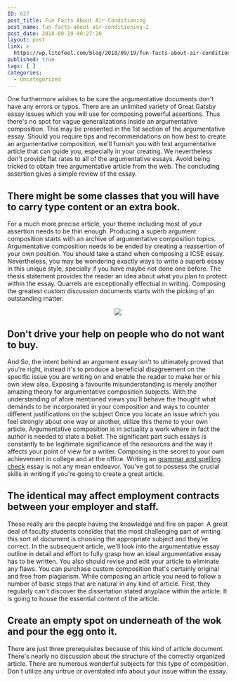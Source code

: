 ```yaml
---
ID: 627
post_title: Fun Facts About Air Conditioning
post_name: fun-facts-about-air-conditioning-2
post_date: 2018-09-19 00:27:20
layout: post
link: >
  https://wp.litefeel.com/blog/2018/09/19/fun-facts-about-air-conditioning-2/
published: true
tags: [ ]
categories:
  - Uncategorized
---
```

<p>One furthermore wishes to be sure the argumentative documents don't have any errors or typos. There are an unlimited variety of Great Gatsby essay issues which you will use for composing powerful assertions. Thus there's no spot for vague generalizations inside an argumentative composition. This may be presented in the 1st section of the argumentative essay. Should you require tips and recommendations on how best to create an argumentative composition, we'll furnish you with test argumentative article that can guide you, especially in your creating. We nevertheless don't provide flat rates to all of the argumentative essays. Avoid being tricked to obtain free argumentative article from the web. The concluding assertion gives a simple review of the essay.  <h2>There might be some classes that you will have to carry type content or an extra book.</h2><p>For a much more precise article, your theme including most of your assertion needs to be thin enough. Producing a superb argument composition starts with an archive of argumentative composition topics. Argumentative composition needs to be ended by creating a reassertion of your own position. You should take a stand when composing a ICSE essay. Nevertheless, you may be wondering exactly ways to write a superb essay in this unique style, specially if you have maybe not done one before. The thesis statement provides the reader an idea about what you plan to protect within the essay. Quarrels are exceptionally effectual in writing. Composing the greatest custom discussion documents starts with the picking of an outstanding matter. <p style="text-align:center"><img src="http://blog.researchpaperz.net/wp-content/uploads/researchpaperz.net/2012/04/history-research-paper.jpg" style="max-width: 500px;border: none"></p> <p style="text-align:center"></p>  <h2>Don't drive your help on people who do not want to buy.</h2><p>And So, the intent behind an argument essay isn't to ultimately proved that you're right, instead it's to produce a beneficial disagreement on the specific issue you are writing on and enable the reader to make her or his own view also. Exposing a favourite misunderstanding is merely another amazing theory for argumentative composition subjects. With the understanding of afore mentioned views you'll behave the thought what demands to be incorporated in your composition and ways to counter different justifications on the subject Once you locate an issue which you feel strongly about one way or another, utilize this theme to your own article. Argumentative composition is in actuality a work where in fact the author is needed to state a belief. The significant part such essays is constantly to be legitimate significance of the resources and the way it affects your point of view for a writer. Composing is the secret to your own achievement in college and at the office. Writing an <a href="https://sentencechecker.top/">grammar and spelling check</a> essay is not any mean endeavor. You've got to possess the crucial skills in writing if you're going to create a great article.  <h2>The identical may affect employment contracts between your employer and staff.</h2><p>These really are the people having the knowledge and fire on paper. A great deal of faculty students consider that the most challenging part of writing this sort of document is choosing the appropriate subject and they're correct. In the subsequent article, we'll look into the argumentative essay outline in detail and effort to fully grasp how an ideal argumentative essay has to be written. You also should revise and edit your article to eliminate any flaws. You can purchase custom composition that's certainly original and free from plagiarism. While composing an article you need to follow a number of basic steps that are natural in any kind of article. First, they regularly can't discover the dissertation stated anyplace within the article. It is going to house the essential content of the article.  <h2>Create an empty spot on underneath of the wok and pour the egg onto it.</h2><p>There are just three prerequisites because of this kind of article document. There's nearly no discussion about the structure of the correctly organized article. There are numerous wonderful subjects for this type of composition. Don't utilize any untrue or overstated info about your issue within the essay.